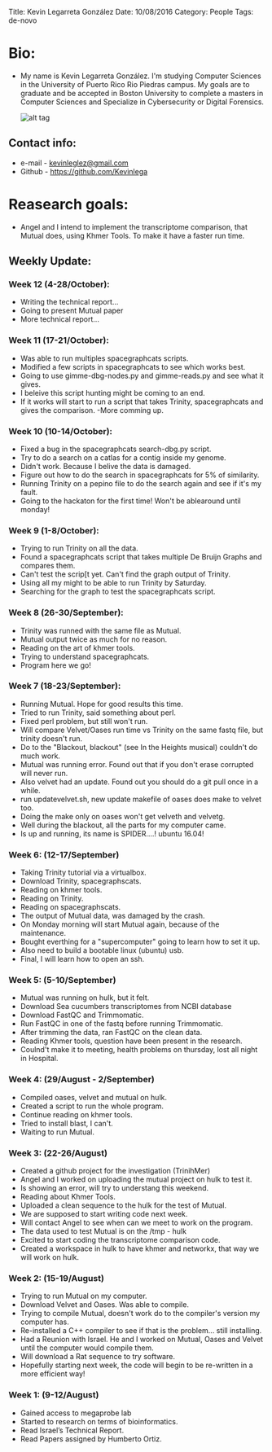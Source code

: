 Title: Kevin Legarreta González
Date: 10/08/2016
Category: People
Tags: de-novo

# Bio:
- My name is Kevin Legarreta González. I'm studying Computer Sciences in the University of Puerto Rico Rio Piedras campus. My goals are to graduate and be accepted in Boston University to complete a masters in Computer Sciences and Specialize in Cybersecurity or Digital Forensics. 
    
  ![alt tag](http://www.hippoquotes.com/img/computer-science-jokes-quotes/computer_science.jpg)

## Contact info:

  - e-mail - <kevinleglez@gmail.com>
  - Github - <https://github.com/Kevinlega>
  
# Reasearch goals:

  - Angel and I intend to implement the transcriptome comparison, that Mutual does, using Khmer Tools. To make it have
   a faster run time. 
  
  
## Weekly Update:

### Week 12 (4-28/October):
- Writing the technical report... 
- Going to present Mutual paper
- More technical report...

### Week 11 (17-21/October):
- Was able to run multiples spacegraphcats scripts.
- Modified a few scripts in spacegraphcats to see which works best.
- Going to use gimme-dbg-nodes.py and gimme-reads.py and see what it gives.
- I beleive this script hunting might be coming to an end. 
- If it works will start to run a script that takes Trinity, spacegraphcats and gives the comparison.
-More comming up.

### Week 10 (10-14/October): 
- Fixed a bug in the spacegraphcats search-dbg.py script.
- Try to do a search on a catlas for a contig inside my genome.
- Didn't work. Because I belive the data is damaged. 
- Figure out how to do the search in spacegraphcats for 5% of similarity.
- Running Trinity on a pepino file to do the search again and see if it's my fault.
- Going to the hackaton for the first time! Won't be ablearound until monday!

### Week 9 (1-8/October):
- Trying to run Trinity on all the data. 
- Found a spacegraphcats script that takes multiple De Bruijn Graphs and compares them.
- Can't test the scrip[t yet. Can't find the graph output of Trinity.
- Using all my might to be able to run Trinity by Saturday.
- Searching for the graph to test the spacegraphcats script.

### Week 8 (26-30/September):
- Trinity was runned with the same file as Mutual.
- Mutual output twice as much for no reason.
- Reading on the art of khmer tools.
- Trying to understand spacegraphcats.
- Program here we go!

### Week 7 (18-23/September):
- Running Mutual. Hope for good results this time.
- Tried to run Trinity, said something about perl. 
- Fixed perl problem, but still won't run.
- Will compare Velvet/Oases run time vs Trinity on the same fastq file, but trinity doesn't run.
- Do to the "Blackout, blackout" (see In the Heights musical) couldn't do much work.
- Mutual was running error. Found out that if you don't erase corrupted will never run.
- Also velvet had an update. Found out you should do a git pull once in a while.
- run updatevelvet.sh, new update makefile of oases does make to velvet too.
- Doing the make only on oases won't get velveth and velvetg.
- Well during the blackout, all the parts for my computer came. 
- Is up and running, its name is SPIDER....! ubuntu 16.04!

### Week 6: (12-17/September) 
- Taking Trinity tutorial via a virtualbox.
- Download Trinity, spacegraphscats. 
- Reading on khmer tools.
- Reading on Trinity.
- Reading on spacegraphscats.
- The output of Mutual data, was damaged by the crash. 
- On Monday morning will start Mutual again, because of the maintenance.
- Bought everthing for a "supercomputer" going to learn how to set it up.
- Also need to build a bootable linux (ubuntu) usb.
- Final, I will learn how to open an ssh. 

### Week 5: (5-10/September)
- Mutual was running on hulk, but it felt.
- Download Sea cucumbers transcriptomes from NCBI database
- Download FastQC and Trimmomatic.
- Run FastQC in one of the fastq before running Trimmomatic.
- After trimming the data, ran FastQC on the clean data.
- Reading Khmer tools, question have been present in the research. 
- Coulnd't make it to meeting, health problems on thursday, lost all night in Hospital.

### Week 4: (29/August - 2/September)
- Compiled oases, velvet and mutual on hulk.
- Created a script to run the whole program.
- Continue reading on khmer tools.
- Tried to install blast, I can't.
- Waiting to run Mutual.

### Week 3: (22-26/August)
- Created a github project for the investigation (TrinihMer) 
- Angel and I worked on uploading the mutual project on hulk to test it.
- Is showing an error, will try to understang this weekend. 
- Reading about Khmer Tools.
- Uploaded a clean sequence to the hulk for the test of Mutual.
- We are supposed to start writing code next week. 
- Will contact Angel to see when can we meet to work on the program.
- The data used to test Mutual is on the /tmp - hulk
- Excited to start coding the transcriptome comparison code.
- Created a workspace in hulk to have khmer and networkx, that way we will work on hulk.

### Week 2: (15-19/August)
- Trying to run Mutual on my computer. 
- Download Velvet and Oases. Was able to compile.
- Trying to compile Mutual, doesn't work do to the compiler's version my computer has. 
- Re-installed a C++ compiler to see if that is the problem... still installing.
- Had a Reunion with Israel. He and I worked on Mutual, Oases and Velvet until the computer would compile them. 
- Will download a Rat sequence to try software. 
- Hopefully starting next week, the code will begin to be re-written in a more efficient way!


### Week 1: (9-12/August)
- Gained access to megaprobe lab
- Started to research on terms of bioinformatics.
- Read Israel’s Technical Report.
- Read Papers assigned by Humberto Ortiz.  


